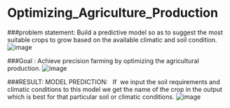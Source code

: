 # Optimizing_Agriculture_Production
###problem statement: Build a predictive model so as to suggest the most suitable crops to grow based on the available climatic and soil condition.
![image](https://github.com/ritikabaghel/Optimizing_Agriculture_Production/assets/91422052/a0a00bff-b0e3-4e6a-8146-05189180e984)

###Goal : Achieve precision farming by optimizing the agricultural production.
![image](https://github.com/ritikabaghel/Optimizing_Agriculture_Production/assets/91422052/427ac558-2b0d-4ab9-ad18-4b0d1d106615)

###RESULT: MODEL PREDICTION:
 
If  we input the soil requirements and climatic conditions to this model we get the name of the crop in the output which is best for that particular soil or climatic conditions.
![image](https://github.com/ritikabaghel/Optimizing_Agriculture_Production/assets/91422052/93dc34f5-bf12-49aa-ad6b-bd849caf78b0)


